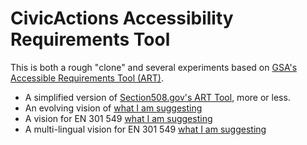 # CivicActions Accessibility Requirements Tool
This is both a rough "clone" and several experiments based on [GSA's Accessible Requirements Tool (ART)](https://www.section508.gov/art/). 

- A simplified version of [Section508.gov's ART Tool](procurement_form.html), more or less.
- An evolving vision of [what I am suggesting](procurement_form_enhanced.html)
- A vision for EN 301 549 [what I am suggesting](procurement_form_en301549.html)
- A multi-lingual vision for EN 301 549 [what I am suggesting](procurement_form_en301549_i18n.html)
